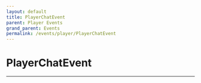 ```yaml
---
layout: default
title: PlayerChatEvent
parent: Player Events
grand_parent: Events
permalink: /events/player/PlayerChatEvent
---
```


# PlayerChatEvent

---
